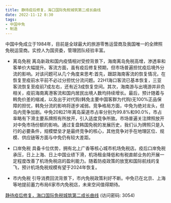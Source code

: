 ```yaml
---
title: 静待疫后修复，海口国际免税城筑第二成长曲线
date: 2022-11-12 8:30
tags:
- 中国中免
- 制造
---
```

中国中免成立于1984年，目前是全球最大的旅游零售运营商及我国唯一的全牌照免税运营商。实控人为国资委，管理团队经验丰富。

- 离岛免税
离岛新政和国内疫情相对受控背景下，海南离岛免税高增，渗透率和客单价大幅提升。客流方面，虽有疫后修复预期，但市场普遍担忧疫后境外分流的影响。对该问题可从几个角度来思考:首先，跟踪海南客流的恢复情况，在恢复至疫前水平前不必过分担忧分流问题。22H1海口客流已基本恢复，三亚客流恢复至疫前7成左右，还有近3成恢复空间。其次，海南游与出境游并非负相关，疫前海南离港客流和国内居民出境人数均持续增长。最后，预计随着与韩免价差的缩减，以及出于对代购(韩免主要中国客群为代购)无100%正品保障的担忧，韩免分流的影响将逐步减弱。竞争格局方面，中免为绝对龙头，但岛内竞争加剧。中免20和21年离岛渠道市占率分别为99.8%和90.0%，市占率略有下滑主要系牌照有所放开，引入适度竞争所致。市场普遍关注牌照放开对中免市场份额的影响。通过复盘韩国免税的发展历史，我们认为牌照只是入行的必要条件，规模壁垒才是最终竞争的核心，其他竞争对手在地理区位、规模、供应链等方面与中免仍有较大差距。
<!-- more -->
- 口岸免税
具备卡位优势，拥有北上广香等核心城市机场免税店。疫后口岸免税承压，日上上海、日上中国业绩下滑，机场租金降低和有税直邮业务的开展一定程度改善了机场免税店的盈利能力。随着防疫政策的放宽和国际航线的复飞，预计机场免税规模有望于2024年恢复。

- 市内免税
引导消费回流背景下，市内免税政策利好不断。中免已在北京、上海等地提前蓄力布局6家市内免税店，未来空间值得期待。

[静待疫后修复，海口国际免税城筑第二成长曲线](https://url12.ctfile.com/f/3948612-722995128-d4cd2b?p=3054)
(访问密码: 3054)
